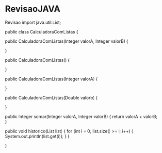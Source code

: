 # RevisaoJAVA
Revisao
import java.util.List;



public class CalculadoraComListas {



   public CalculadoraComListas(Integer valorA, Integer valorB) {



   }



   public CalculadoraComListas() {



   }



   public CalculadoraComListas(Integer valorA) {



   }



   public CalculadoraComListas(Double valorb) {



   }






   public Integer somar(Integer valorA, Integer valorB) {
       return valorA + valorB;
   }



   public void historico(List<Integer> list) {
       for (int i = 0; list.size() >= i; i++) {
           System.out.println(list.get(i));
       }
   }



}
